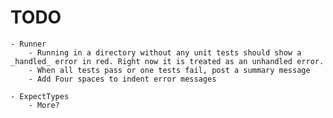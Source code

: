 # TODO
    - Runner
        - Running in a directory without any unit tests should show a _handled_ error in red. Right now it is treated as an unhandled error.
        - When all tests pass or one tests fail, post a summary message
        - Add Four spaces to indent error messages

    - ExpectTypes
        - More?